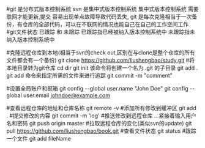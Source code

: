 #git 是分布式版本控制系统 svn 是集中式版本控制系统
集中式版本控制系统 需要联网才能更新,提交 容易出现单点故障导致代码丢失,
git 是每次克隆相当于一次备份，有仓库的全部代码，可以在不联网的情况也能自己在自己的工作空间工作
#git文件状态 已跟踪 和 未跟踪
已跟踪指已经被纳入版本控制系统中
未跟踪指未纳入版本控制系统中

#克隆远程仓库到本地(相当于svn的check out,区别在与clone是整个仓库的所有文件都会有一个备份) 
git clone https://github.com/liushengbao/study.git
#将本地目录转为git仓库
cd dir
git init
该命令将创建一个名为 .git 的子目录
git add .
git add 命令来指定所需的文件来进行追踪
git commit -m "comment"

#设置全局账户和邮箱
git config --global user.name "John Doe"
git config --global user.email johndoe@example.com


#查看远程仓库的地址和仓库名称
git remote -v
#添加所有修改到缓冲区
git add .
#提交修改的内容
git commit -m 'log'
#推送修改到远程仓库 ...紧接着输入用户名和密码
git push origin master
#拉取远程仓库的变化(类似svn的update)
git pull https://github.com/liushengbao/book.git
#查看文件状态
git status
#跟踪一个文件
git add fileName



